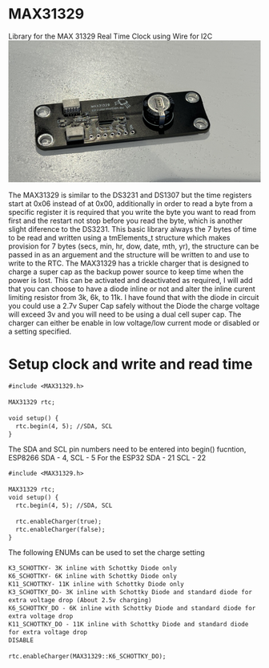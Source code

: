 # MAX31329
Library for the MAX 31329 Real Time Clock using Wire for I2C
![Max31329 Dev Board](Max31329_DEV.jpeg?raw=true "Max 31329")

The MAX31329 is similar to the DS3231 and DS1307 but the time registers start at 0x06 instead of at 0x00, additionally in order to read a byte from a specific register it is required that you write the byte you want to read from first and the restart not stop before you read the byte, which is another slight diference to the DS3231.
This basic library always the 7 bytes of time to be read and written using a tmElements_t structure which makes provision for 7 bytes (secs, min, hr, dow, date, mth, yr), the structure can be passed in as an arguement and the structure will be written to and use to write to the RTC.
The MAX31329 has a trickle charger that is designed to charge a super cap as the backup power source to keep time when the power is lost. This can be activated and deactivated as required, I will add that you can choose to have a diode inline or not and alter the inline curent limiting resistor from 3k, 6k, to 11k. I have found that with the diode in circuit you could use a 2.7v Super Cap safely without the Diode the charge voltage will exceed 3v and you will need to be using a dual cell super cap. The charger can either be enable in low voltage/low current mode or disabled or a setting specified.

# Setup clock and write and read time
```
#include <MAX31329.h>

MAX31329 rtc;

void setup() {
  rtc.begin(4, 5); //SDA, SCL
}
```

The SDA and SCL pin numbers need to be entered into begin() fucntion, ESP8266 SDA - 4, SCL - 5
For the ESP32 SDA - 21 SCL - 22

```
#include <MAX31329.h>

MAX31329 rtc;
void setup() {
  rtc.begin(4, 5); //SDA, SCL

  rtc.enableCharger(true);
  rtc.enableCharger(false);
}
```
The following ENUMs can be used to set the charge setting
```
K3_SCHOTTKY- 3K inline with Schottky Diode only 
K6_SCHOTTKY- 6K inline with Schottky Diode only 
K11_SCHOTTKY- 11K inline with Schottky Diode only 
K3_SCHOTTKY_DO- 3K inline with Schottky Diode and standard diode for extra voltage drop (About 2.5v charging)
K6_SCHOTTKY_DO - 6K inline with Schottky Diode and standard diode for extra voltage drop
K11_SCHOTTKY_DO - 11K inline with Schottky Diode and standard diode for extra voltage drop
DISABLE

rtc.enableCharger(MAX31329::K6_SCHOTTKY_DO);

```
